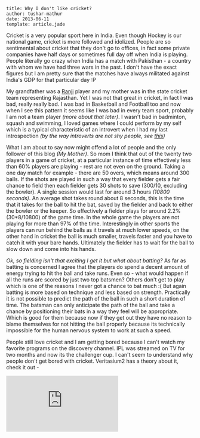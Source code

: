 ```metadata
title: Why I don't like cricket?
author: tushar-mathur
date: 2013-06-11
template: article.jade
```
Cricket is a very popular sport here in India. Even though Hockey is our national game, cricket is more followed and idolized. People are so sentimental about cricket that they don't go to offices, in fact some private companies have half days or sometimes full day off when India is playing. People literally go crazy when India has a match with Pakisthan - a country with whom we have had three wars in the past. I don't have the exact figures but I am pretty sure that the matches have always militated against India's GDP for that particular day :P

<span class="more"/>

My grandfather was a [Ranji](http://en.wikipedia.org/wiki/Ranji_Trophy) player and my mother was in the state cricket team representing Rajasthan. Yet I was not that great in cricket, in fact I was bad, really really bad. I was bad in Basketball and Football too and now when I see this pattern it seems like I was bad in every team sport, probably I am not a team player *(more about that later)*. I wasn't bad in badminton, squash and swimming, I loved games where I could perform by my self which is a typical characteristic of an introvert when I had my last introspection *(by the way introverts are not shy people, see [this](http://www.youtube.com/watch?v=c0KYU2j0TM4))*

What I am about to say now might offend a lot of people and the only follower of this blog *(My Mother)*. So mom I think that out of the twenty two players in a game of cricket, at a particular instance of time effectively less than 60% players are playing - rest are not even on the ground. Taking a one day match for example - there are 50 overs, which means around 300 balls. If the shots are played in such a way that every fielder gets a fair chance to field then each fielder gets 30 shots to save (300/10, excluding the bowler). A single session would last for around 3 hours *(10800 seconds)*. An average shot takes round about 8 seconds, this is the time that it takes for the ball to hit the bat, saved by the fielder and back to either the bowler or the keeper. So effectively a fielder plays for around 2.2% (30*8/10800) of the game time. In the whole game the players are not playing for more than 97% of the time. Interestingly in other sports the players can run behind the balls as it travels at much lower speeds, on the other hand in cricket the ball is much smaller, travels faster and you have to catch it with your bare hands. Ultimately the fielder has to wait for the ball to slow down and come into his hands.

*Ok, so fielding isn't that exciting I get it but what about batting?* As far as batting is concerned I agree that the players do spend a decent amount of energy trying to hit the ball and take runs. Even so - what would happen if all the runs are scored by just two top batsmen? Others don't get to play which is one of the reasons I never got a chance to bat much :(
But again batting is more based on technique and less based on strength. Practically it is not possible to predict the path of the ball in such a short duration of time. The batsman can only anticipate the path of the ball and take a chance by positioning their bats in a way they feel will be appropriate. Which is good for them because now if they get out they have no reason to blame themselves for not hitting the ball properly because its technically impossible for the human nervous system to work at such a speed.

People still love cricket and I am getting bored because I can't watch my favorite programs on the discovery channel. IPL was streamed on TV for two months and now its the challenger cup. I can't seem to understand why people don't get bored with cricket. Veritasium2 has a theory about it, check it out -

<iframe class='youtube' src="http://www.youtube.com/embed/vCKUewZEBFM" frameborder="0" allowfullscreen></iframe>
